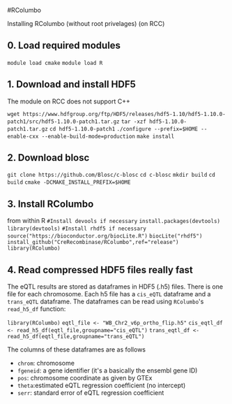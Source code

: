 #RColumbo

Installing RColumbo (without root privelages) (on RCC) 

## 0. Load required modules

`module load cmake`
`module load R`

## 1. Download and install HDF5

The module on RCC does not support C++

`wget https://www.hdfgroup.org/ftp/HDF5/releases/hdf5-1.10/hdf5-1.10.0-patch1/src/hdf5-1.10.0-patch1.tar.gz`
`tar -xzf hdf5-1.10.0-patch1.tar.gz`
`cd hdf5-1.10.0-patch1`
`./configure --prefix=$HOME --enable-cxx --enable-build-mode=production`
`make install`

## 2. Download blosc


`git clone https://github.com/Blosc/c-blosc`
`cd c-blosc`
`mkdir build`
`cd build`
`cmake -DCMAKE_INSTALL_PREFIX=$HOME`


## 3. Install RColumbo

from within R
`#Install devools if necessary`
`install.packages(devtools)`
`library(devtools)`
`#Install rhdf5 if necessary`
`source("https://bioconductor.org/biocLite.R")`
`biocLite("rhdf5")`
`install_github("CreRecombinase/RColumbo",ref="release")`
`library(RColumbo)`

## 4. Read compressed HDF5 files really fast

The eQTL results are stored as dataframes in HDF5 (.h5) files. There is one file for each chromosome. Each h5 file
has a `cis_eQTL` dataframe and a  `trans_eQTL` dataframe. The dataframes can be read using `RColumbo`'s `read_h5_df` function:

`library(RColumbo)`
`eqtl_file <- "WB_Chr2_v6p_ortho_flip.h5"`
`cis_eqtl_df <- read_h5_df(eqtl_file,groupname="cis_eQTL")`
`trans_eqtl_df <- read_h5_df(eqtl_file,groupname="trans_eQTL")`

The columns of these dataframes are as follows
* `chrom`: chromosome
* `fgeneid`: a gene identifier (it's a basically the ensembl gene ID)
* `pos`: chromosome coordinate as given by GTEx
* `theta`:estimated eQTL regression coefficient (no intercept)
* `serr`: standard error of eQTL regression coefficient

